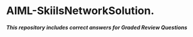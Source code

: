 # AIML-SkiilsNetworkSolution.
##### This repository includes correct answers for Graded Review Questions
